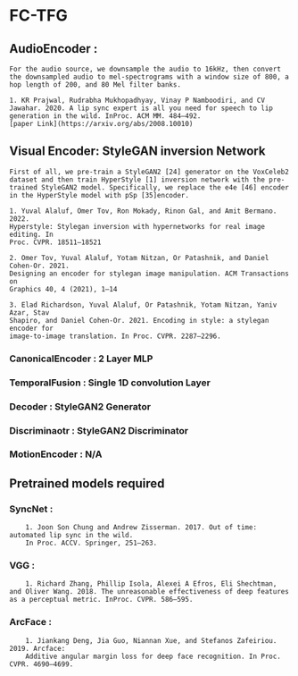 # FC-TFG 
    

## AudioEncoder : 
    For the audio source, we downsample the audio to 16kHz, then convert the downsampled audio to mel-spectrograms with a window size of 800, a hop length of 200, and 80 Mel filter banks.

    1. KR Prajwal, Rudrabha Mukhopadhyay, Vinay P Namboodiri, and CV Jawahar. 2020. A lip sync expert is all you need for speech to lip generation in the wild. InProc. ACM MM. 484–492.
    [paper Link](https://arxiv.org/abs/2008.10010)

## Visual Encoder: StyleGAN inversion Network
    First of all, we pre-train a StyleGAN2 [24] generator on the VoxCeleb2 dataset and then train HyperStyle [1] inversion network with the pre-trained StyleGAN2 model. Specifically, we replace the e4e [46] encoder in the HyperStyle model with pSp [35]encoder.

    1. Yuval Alaluf, Omer Tov, Ron Mokady, Rinon Gal, and Amit Bermano. 2022.
    Hyperstyle: Stylegan inversion with hypernetworks for real image editing. In
    Proc. CVPR. 18511–18521

    2. Omer Tov, Yuval Alaluf, Yotam Nitzan, Or Patashnik, and Daniel Cohen-Or. 2021.
    Designing an encoder for stylegan image manipulation. ACM Transactions on
    Graphics 40, 4 (2021), 1–14

    3. Elad Richardson, Yuval Alaluf, Or Patashnik, Yotam Nitzan, Yaniv Azar, Stav
    Shapiro, and Daniel Cohen-Or. 2021. Encoding in style: a stylegan encoder for
    image-to-image translation. In Proc. CVPR. 2287–2296.


###    CanonicalEncoder : 2 Layer MLP

###    TemporalFusion : Single 1D convolution Layer

###    Decoder : StyleGAN2 Generator

###    Discriminaotr : StyleGAN2 Discriminator

###    MotionEncoder : N/A


## Pretrained models required ##

### SyncNet :   
        1. Joon Son Chung and Andrew Zisserman. 2017. Out of time: automated lip sync in the wild. 
        In Proc. ACCV. Springer, 251–263.

### VGG : 
        1. Richard Zhang, Phillip Isola, Alexei A Efros, Eli Shechtman, and Oliver Wang. 2018. The unreasonable effectiveness of deep features as a perceptual metric. InProc. CVPR. 586–595.

### ArcFace : 
        1. Jiankang Deng, Jia Guo, Niannan Xue, and Stefanos Zafeiriou. 2019. Arcface:
        Additive angular margin loss for deep face recognition. In Proc. CVPR. 4690–4699.
